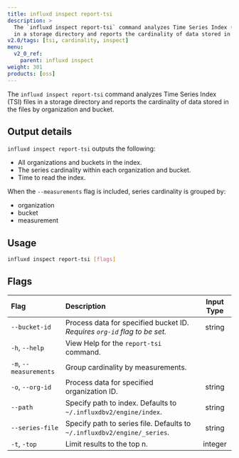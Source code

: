```yaml
---
title: influxd inspect report-tsi
description: >
  The `influxd inspect report-tsi` command analyzes Time Series Index (TSI) files
  in a storage directory and reports the cardinality of data stored in the files.
v2.0/tags: [tsi, cardinality, inspect]
menu:
  v2_0_ref:
    parent: influxd inspect
weight: 301
products: [oss]
---
```


The `influxd inspect report-tsi` command analyzes Time Series Index (TSI) files
in a storage directory and reports the cardinality of data stored in the files
by organization and bucket.

## Output details
`influxd inspect report-tsi` outputs the following:

- All organizations and buckets in the index.
- The series cardinality within each organization and bucket.
- Time to read the index.

When the `--measurements` flag is included, series cardinality is grouped by:

- organization
- bucket
- measurement

## Usage
```sh
influxd inspect report-tsi [flags]
```

## Flags
| Flag                   | Description                                                               | Input Type |
|:----                   |:-----------                                                               |:----------:|
| `--bucket-id`          | Process data for specified bucket ID. _Requires `org-id` flag to be set._ | string     |
| `-h`, `--help`         | View Help for the `report-tsi` command.                                   |            |
| `-m`, `--measurements` | Group cardinality by measurements.                                        |            |
| `-o`, `--org-id`       | Process data for specified organization ID.                               | string     |
| `--path`               | Specify path to index. Defaults to `~/.influxdbv2/engine/index`.          | string     |
| `--series-file`        | Specify path to series file. Defaults to `~/.influxdbv2/engine/_series`.  | string     |
| `-t`, `-top`           | Limit results to the top n.                                               | integer    |
